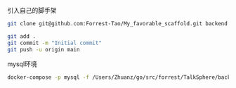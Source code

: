 
引入自己的脚手架
```bash
git clone git@github.com:Forrest-Tao/My_favorable_scaffold.git backend
```

```bash
git add .
git commit -m "Initial commit"
git push -u origin main
```

mysql环境
```bash
docker-compose -p mysql -f /Users/Zhuanz/go/src/forrest/TalkSphere/backend/deploy/mysql-docker-compose.yaml up -d
```

